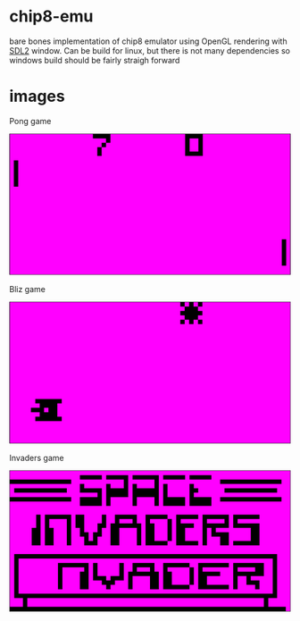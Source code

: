 # chip8-emu
bare bones implementation of chip8 emulator using OpenGL rendering with [SDL2](https://www.libsdl.org/) window.
Can be build for linux, but there is not many dependencies so windows build should be fairly straigh forward

# images

Pong game

![image1](chip8.png)

Bliz game

![image2](chip8Bliz.png)

Invaders game

![image3](chipinvaders.png)
